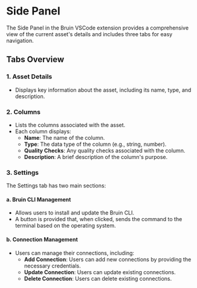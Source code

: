 # Side Panel

The Side Panel in the Bruin VSCode extension provides a comprehensive view of the current asset's details and includes three tabs for easy navigation.

## Tabs Overview

### 1. Asset Details
- Displays key information about the asset, including its name, type, and description.

### 2. Columns
- Lists the columns associated with the asset.
- Each column displays:
  - **Name**: The name of the column.
  - **Type**: The data type of the column (e.g., string, number).
  - **Quality Checks**: Any quality checks associated with the column.
  - **Description**: A brief description of the column's purpose.

### 3. Settings
The Settings tab has two main sections:

#### a. Bruin CLI Management
- Allows users to install and update the Bruin CLI.
- A button is provided that, when clicked, sends the command to the terminal based on the operating system.

#### b. Connection Management
- Users can manage their connections, including:
  - **Add Connection**: Users can add new connections by providing the necessary credentials.
  - **Update Connection**: Users can update existing connections.
  - **Delete Connection**: Users can delete existing connections.